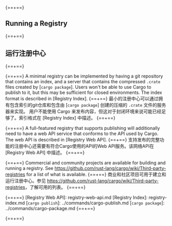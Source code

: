 {==+==}
## Running a Registry
{==+==}
## 运行注册中心
{==+==}


{==+==}
A minimal registry can be implemented by having a git repository that contains
an index, and a server that contains the compressed `.crate` files created by
[`cargo package`]. Users won't be able to use Cargo to publish to it, but this
may be sufficient for closed environments. The index format is described in
[Registry Index].
{==+==}
最小的注册中心可以通过拥有包含索引的git仓库和包含由 [`cargo package`] 创建的压缩的 `.crate` 文件的服务器来实现。
用户不能使用 Cargo 来发布内容，但这对于封闭环境来说可能已经足够了。索引格式在 [Registry Index] 中描述。
{==+==}


{==+==}
A full-featured registry that supports publishing will additionally need to
have a web API service that conforms to the API used by Cargo. The web API is
described in [Registry Web API].
{==+==}
支持发布的完整功能的注册中心还需要有符合Cargo使用的API的Web API服务。该网络API在 [Registry Web API] 中描述。
{==+==}


{==+==}
Commercial and community projects are available for building and running a
registry. See <https://github.com/rust-lang/cargo/wiki/Third-party-registries>
for a list of what is available.
{==+==}
商业和社区项目可用于建立和运行注册中心。参见 <https://github.com/rust-lang/cargo/wiki/Third-party-registries>，了解可用的列表。
{==+==}


{==+==}
[Registry Web API]: registry-web-api.md
[Registry Index]: registry-index.md
[`cargo publish`]: ../commands/cargo-publish.md
[`cargo package`]: ../commands/cargo-package.md
{==+==}

{==+==}